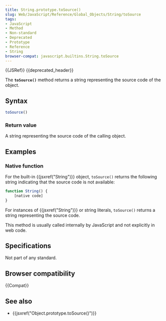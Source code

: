 ```yaml
---
title: String.prototype.toSource()
slug: Web/JavaScript/Reference/Global_Objects/String/toSource
tags:
- JavaScript
- Method
- Non-standard
- Deprecated
- Prototype
- Reference
- String
browser-compat: javascript.builtins.String.toSource
---
```

{{JSRef}} {{deprecated_header}}

The **`toSource()`** method returns a string representing the source code of the
object.

## Syntax

```js
toSource()
```

### Return value

A string representing the source code of the calling object.

## Examples

### Native function

For the built-in {{jsxref("String")}} object, `toSource()` returns the
following string indicating that the source code is not available:

```js
function String() {
    [native code]
}
```

For instances of {{jsxref("String")}} or string literals, `toSource()`
returns a string representing the source code.

This method is usually called internally by JavaScript and not explicitly in web
code.

## Specifications

Not part of any standard.

## Browser compatibility

{{Compat}}

## See also

*   {{jsxref("Object.prototype.toSource()")}}
